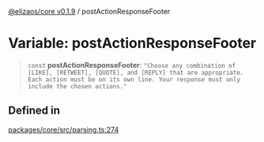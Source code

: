 [@elizaos/core v0.1.9](../index.md) / postActionResponseFooter

# Variable: postActionResponseFooter

> `const` **postActionResponseFooter**: `"Choose any combination of [LIKE], [RETWEET], [QUOTE], and [REPLY] that are appropriate. Each action must be on its own line. Your response must only include the chosen actions."`

## Defined in

[packages/core/src/parsing.ts:274](https://github.com/abilmansuryeshmuratov/tutorial_agent/blob/main/packages/core/src/parsing.ts#L274)
